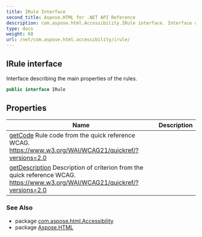```yaml
---
title: IRule Interface
second_title: Aspose.HTML for .NET API Reference
description: com.aspose.html.Accessibility.IRule interface. Interface describing the main properties of the rules
type: docs
weight: 60
url: /net/com.aspose.html.accessibility/irule/
---
```

## IRule interface

Interface describing the main properties of the rules.

```java
public interface IRule
```

## Properties

| Name | Description |
| --- | --- |
| [getCode](../../com.aspose.html.accessibility/irule/code/) Rule code from the quick reference WCAG. https://www.w3.org/WAI/WCAG21/quickref/?versions=2.0 |
| [getDescription](../../com.aspose.html.accessibility/irule/description/) Description of criterion from the quick reference WCAG. https://www.w3.org/WAI/WCAG21/quickref/?versions=2.0 |

### See Also

* package [com.aspose.html.Accessibility](../../com.aspose.html.accessibility/)
* package [Aspose.HTML](../../)
